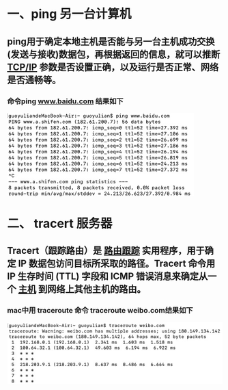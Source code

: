 # 一、ping 另一台计算机
## ping用于确定本地主机是否能与另一台主机成功交换(发送与接收)数据包，再根据返回的信息，就可以推断 [TCP/IP](https://baike.baidu.com/item/TCP%2FIP/214077) 参数是否设置正确，以及运行是否正常、网络是否通畅等。
### 命令ping  www.baidu.com 结果如下
<img src="ping.png" style="zoom:100%;"/>


# 二、 tracert 服务器
## Tracert（跟踪路由）是 [路由跟踪](https://baike.baidu.com/item/%E8%B7%AF%E7%94%B1%E8%B7%9F%E8%B8%AA/8935428) 实用程序，用于确定 IP 数据包访问目标所采取的路径。Tracert 命令用 IP 生存时间 (TTL) 字段和 ICMP 错误消息来确定从一个 [主机](https://baike.baidu.com/item/%E4%B8%BB%E6%9C%BA/455151) 到网络上其他主机的路由。
### mac中用  traceroute  命令 traceroute weibo.com结果如下
<img src="tracert.png" style="zoom:100%;"/>

